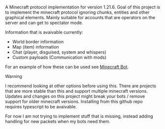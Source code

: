 A Minecraft protocol implementation for version 1.21.6. Goal of this project is to implement the minecraft protocol ignoring chunks, entities and other graphical elements. Mainly suitable for accounts that are operators on the server and can get to spectator mode.

Information that is avaivable currently:
- World border information
- Map (item) information
- Chat (player, disguised, system and whispers)
- Custom payloads (Communication with mods)

For an example of how these can be used see [Minecraft Bot](https://github.com/Akaseli/MinecraftBot).

> [!WARNING]
> I recommend looking at other options before using this. There are projects that are more stable than this and support multiple minecraft versions. Updates and changes on this project might break your bots / remove support for older minecraft versions. Installing from this github repo requires typescript to be avaivable.
> 
> For now I am not trying to implement stuff that is missing, instead adding handling for new packets when my bots need them. 

